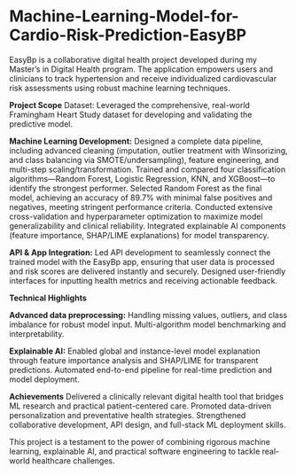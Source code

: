 # Machine-Learning-Model-for-Cardio-Risk-Prediction-EasyBP
EasyBp is a collaborative digital health project developed during my Master’s in Digital Health program. The application empowers users and clinicians to track hypertension and receive individualized cardiovascular risk assessments using robust machine learning techniques.

**Project Scope**
Dataset: Leveraged the comprehensive, real-world Framingham Heart Study dataset for developing and validating the predictive model.

**Machine Learning Development:**
Designed a complete data pipeline, including advanced cleaning (imputation, outlier treatment with Winsorizing, and class balancing via SMOTE/undersampling), feature engineering, and multi-step scaling/transformation.
Trained and compared four classification algorithms—Random Forest, Logistic Regression, KNN, and XGBoost—to identify the strongest performer.
Selected Random Forest as the final model, achieving an accuracy of 89.7% with minimal false positives and negatives, meeting stringent performance criteria.
Conducted extensive cross-validation and hyperparameter optimization to maximize model generalizability and clinical reliability.
Integrated explainable AI components (feature importance, SHAP/LIME explanations) for model transparency.

**API & App Integration:**
Led API development to seamlessly connect the trained model with the EasyBp app, ensuring that user data is processed and risk scores are delivered instantly and securely.
Designed user-friendly interfaces for inputting health metrics and receiving actionable feedback.

**Technical Highlights**

**Advanced data preprocessing:** 
Handling missing values, outliers, and class imbalance for robust model input.
Multi-algorithm model benchmarking and interpretability.

**Explainable AI:**
Enabled global and instance-level model explanation through feature importance analysis and SHAP/LIME for transparent predictions.
Automated end-to-end pipeline for real-time prediction and model deployment.

**Achievements**
Delivered a clinically relevant digital health tool that bridges ML research and practical patient-centered care.
Promoted data-driven personalization and preventative health strategies.
Strengthened collaborative development, API design, and full-stack ML deployment skills.

This project is a testament to the power of combining rigorous machine learning, explainable AI, and practical software engineering to tackle real-world healthcare challenges.
